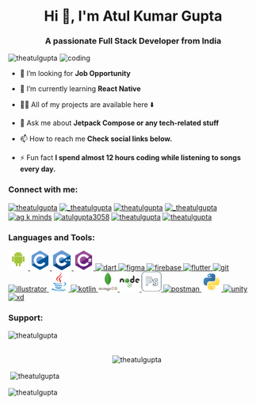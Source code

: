 <h1 align="center">Hi 👋, I'm Atul Kumar Gupta</h1>
<h3 align="center">A passionate Full Stack Developer from India</h3>

<img align="right" alt="coding" width="400" src="https://miro.medium.com/v2/resize:fit:828/0*7Q3yvSIv_t0ioJ-Z.gif">

<p align="left"> <img src="https://komarev.com/ghpvc/?username=theatulgupta&label=Profile%20views&color=0e75b6&style=flat" alt="theatulgupta" /> </p>

- 🔭 I’m looking for **Job Opportunity**

- 🌱 I’m currently learning **React Native**

- 👨‍💻 All of my projects are available here ⬇️

- 💬 Ask me about **Jetpack Compose or any tech-related stuff**

- 📫 How to reach me **Check social links below.**

- ⚡ Fun fact **I spend almost 12 hours coding while listening to songs every day.**

<h3 align="left">Connect with me:</h3>
<p align="left">
<a href="https://dev.to/theatulgupta" target="blank"><img align="center" src="https://raw.githubusercontent.com/rahuldkjain/github-profile-readme-generator/master/src/images/icons/Social/devto.svg" alt="theatulgupta" height="30" width="40" /></a>
<a href="https://twitter.com/_theatulgupta" target="blank"><img align="center" src="https://raw.githubusercontent.com/rahuldkjain/github-profile-readme-generator/master/src/images/icons/Social/twitter.svg" alt="_theatulgupta" height="30" width="40" /></a>
<a href="https://linkedin.com/in/theatulgupta" target="blank"><img align="center" src="https://raw.githubusercontent.com/rahuldkjain/github-profile-readme-generator/master/src/images/icons/Social/linked-in-alt.svg" alt="theatulgupta" height="30" width="40" /></a>
<a href="https://instagram.com/_theatulgupta" target="blank"><img align="center" src="https://raw.githubusercontent.com/rahuldkjain/github-profile-readme-generator/master/src/images/icons/Social/instagram.svg" alt="_theatulgupta" height="30" width="40" /></a>
<a href="https://www.youtube.com/c/ag k minds" target="blank"><img align="center" src="https://raw.githubusercontent.com/rahuldkjain/github-profile-readme-generator/master/src/images/icons/Social/youtube.svg" alt="ag k minds" height="30" width="40" /></a>
<a href="https://www.codechef.com/users/atulgupta3058" target="blank"><img align="center" src="https://cdn.jsdelivr.net/npm/simple-icons@3.1.0/icons/codechef.svg" alt="atulgupta3058" height="30" width="40" /></a>
<a href="https://www.leetcode.com/theatulgupta" target="blank"><img align="center" src="https://raw.githubusercontent.com/rahuldkjain/github-profile-readme-generator/master/src/images/icons/Social/leet-code.svg" alt="theatulgupta" height="30" width="40" /></a>
<a href="https://auth.geeksforgeeks.org/user/theatulgupta" target="blank"><img align="center" src="https://raw.githubusercontent.com/rahuldkjain/github-profile-readme-generator/master/src/images/icons/Social/geeks-for-geeks.svg" alt="theatulgupta" height="30" width="40" /></a>
</p>

<h3 align="left">Languages and Tools:</h3>
<p align="left"> <a href="https://developer.android.com" target="_blank" rel="noreferrer"> <img src="https://raw.githubusercontent.com/devicons/devicon/master/icons/android/android-original-wordmark.svg" alt="android" width="40" height="40"/> </a> <a href="https://www.cprogramming.com/" target="_blank" rel="noreferrer"> <img src="https://raw.githubusercontent.com/devicons/devicon/master/icons/c/c-original.svg" alt="c" width="40" height="40"/> </a> <a href="https://www.w3schools.com/cpp/" target="_blank" rel="noreferrer"> <img src="https://raw.githubusercontent.com/devicons/devicon/master/icons/cplusplus/cplusplus-original.svg" alt="cplusplus" width="40" height="40"/> </a> <a href="https://www.w3schools.com/cs/" target="_blank" rel="noreferrer"> <img src="https://raw.githubusercontent.com/devicons/devicon/master/icons/csharp/csharp-original.svg" alt="csharp" width="40" height="40"/> </a> <a href="https://dart.dev" target="_blank" rel="noreferrer"> <img src="https://www.vectorlogo.zone/logos/dartlang/dartlang-icon.svg" alt="dart" width="40" height="40"/> </a> <a href="https://www.figma.com/" target="_blank" rel="noreferrer"> <img src="https://www.vectorlogo.zone/logos/figma/figma-icon.svg" alt="figma" width="40" height="40"/> </a> <a href="https://firebase.google.com/" target="_blank" rel="noreferrer"> <img src="https://www.vectorlogo.zone/logos/firebase/firebase-icon.svg" alt="firebase" width="40" height="40"/> </a> <a href="https://flutter.dev" target="_blank" rel="noreferrer"> <img src="https://www.vectorlogo.zone/logos/flutterio/flutterio-icon.svg" alt="flutter" width="40" height="40"/> </a> <a href="https://git-scm.com/" target="_blank" rel="noreferrer"> <img src="https://www.vectorlogo.zone/logos/git-scm/git-scm-icon.svg" alt="git" width="40" height="40"/> </a> <a href="https://www.adobe.com/in/products/illustrator.html" target="_blank" rel="noreferrer"> <img src="https://www.vectorlogo.zone/logos/adobe_illustrator/adobe_illustrator-icon.svg" alt="illustrator" width="40" height="40"/> </a> <a href="https://www.java.com" target="_blank" rel="noreferrer"> <img src="https://raw.githubusercontent.com/devicons/devicon/master/icons/java/java-original.svg" alt="java" width="40" height="40"/> </a> <a href="https://kotlinlang.org" target="_blank" rel="noreferrer"> <img src="https://www.vectorlogo.zone/logos/kotlinlang/kotlinlang-icon.svg" alt="kotlin" width="40" height="40"/> </a> <a href="https://www.mongodb.com/" target="_blank" rel="noreferrer"> <img src="https://raw.githubusercontent.com/devicons/devicon/master/icons/mongodb/mongodb-original-wordmark.svg" alt="mongodb" width="40" height="40"/> </a> <a href="https://nodejs.org" target="_blank" rel="noreferrer"> <img src="https://raw.githubusercontent.com/devicons/devicon/master/icons/nodejs/nodejs-original-wordmark.svg" alt="nodejs" width="40" height="40"/> </a> <a href="https://www.photoshop.com/en" target="_blank" rel="noreferrer"> <img src="https://raw.githubusercontent.com/devicons/devicon/master/icons/photoshop/photoshop-line.svg" alt="photoshop" width="40" height="40"/> </a> <a href="https://postman.com" target="_blank" rel="noreferrer"> <img src="https://www.vectorlogo.zone/logos/getpostman/getpostman-icon.svg" alt="postman" width="40" height="40"/> </a> <a href="https://www.python.org" target="_blank" rel="noreferrer"> <img src="https://raw.githubusercontent.com/devicons/devicon/master/icons/python/python-original.svg" alt="python" width="40" height="40"/> </a> <a href="https://unity.com/" target="_blank" rel="noreferrer"> <img src="https://www.vectorlogo.zone/logos/unity3d/unity3d-icon.svg" alt="unity" width="40" height="40"/> </a> <a href="https://www.adobe.com/products/xd.html" target="_blank" rel="noreferrer"> <img src="https://cdn.worldvectorlogo.com/logos/adobe-xd.svg" alt="xd" width="40" height="40"/> </a> </p>

<h3 align="left">Support:</h3>
<p><a href="https://www.buymeacoffee.com/theatulgupta"> <img align="left" src="https://cdn.buymeacoffee.com/buttons/v2/default-yellow.png" height="50" width="210" alt="theatulgupta" /></a></p><br><br>

<p><img align="center" src="https://github-readme-stats.vercel.app/api/top-langs?username=theatulgupta&show_icons=true&locale=en&layout=compact" alt="theatulgupta" /></p>

<p>&nbsp;<img align="center" src="https://github-readme-stats.vercel.app/api?username=theatulgupta&show_icons=true&locale=en" alt="theatulgupta" /></p>

<p><img align="center" src="https://github-readme-streak-stats.herokuapp.com/?user=theatulgupta&" alt="theatulgupta" /></p>
